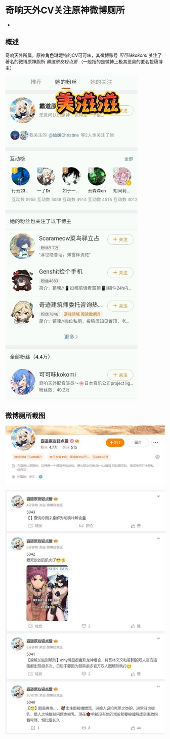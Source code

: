 # 奇响天外CV关注原神微博厕所
+ 
## 概述
奇响天外所属，原神角色琳妮特的CV可可味，其微博账号 *可可味kokomi* 关注了著名的微博原神厕所 *霸道原友轻点爱* （一般指的是微博上极其恶臭的匿名投稿博主）

![12](./1.jpg)

## 微博厕所截图
![12](./2.jpg)

![12](./3.jpg)